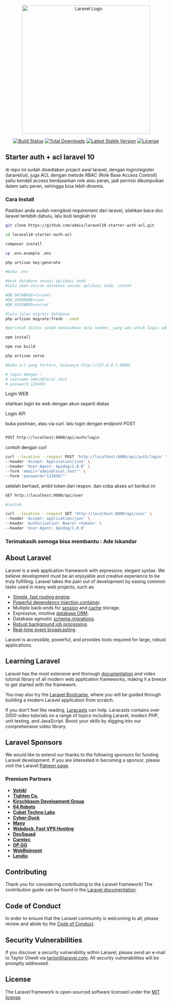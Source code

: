 <p align="center"><a href="https://laravel.com" target="_blank"><img src="https://raw.githubusercontent.com/laravel/art/master/logo-lockup/5%20SVG/2%20CMYK/1%20Full%20Color/laravel-logolockup-cmyk-red.svg" width="400" alt="Laravel Logo"></a></p>

<p align="center">
<a href="https://github.com/laravel/framework/actions"><img src="https://github.com/laravel/framework/workflows/tests/badge.svg" alt="Build Status"></a>
<a href="https://packagist.org/packages/laravel/framework"><img src="https://img.shields.io/packagist/dt/laravel/framework" alt="Total Downloads"></a>
<a href="https://packagist.org/packages/laravel/framework"><img src="https://img.shields.io/packagist/v/laravel/framework" alt="Latest Stable Version"></a>
<a href="https://packagist.org/packages/laravel/framework"><img src="https://img.shields.io/packagist/l/laravel/framework" alt="License"></a>
</p>


## Starter auth + acl laravel 10

di repo ini sudah disediakan project awal laravel, dengan login/register (laravel/ui), juga ACL dengan metode RBAC (Role Base Access Controll) yaitu kendali access berdasarkan role atau peran, jadi permisi dikumpulkan dalam satu peran, sehingga bisa lebih dinamis. 

### Cara Install 
<p> Pastikan anda sudah mengikuti requirement dari laravel, silahkan baca doc laravel terlebih dahulu, lalu ikuti langkah ini</p>

```bash
git clone https://github.com/adeis/laravel10-starter-auth-acl.git

cd laravel10-starter-auth-acl

composer install

cp .env.example .env

php artisan key:generate

#buka .env

#buat database sesuai aplikasi anda
#lalu ubah aturan database sesuai aplikasi anda, contoh

#DB_DATABASE=laravel
#DB_USERNAME=root
#DB_PASSWORD=secret

#lalu jalan migrasi database
php artisan migrate:fresh --seed

#perintah diatas sudah memasukkan data seeder, yang ada untuk login admin

npm install

npm run build

php artisan serve

#buka url yang tertera, biasanya http://127.0.0.1:8000/

# login dengan :
# username admin@local.test
# password 123456! 

```
<p> Login WEB </p>
silahkan login ke web dengan akun seperti diatas

<p> Login API </p>
buka postman, atau via curl. lalu login dengan endpoint POST

``` bash

POST http://localhost:8000/api/auth/login
```
contoh dengan curl
``` bash
curl --location --request POST 'http://localhost:8000/api/auth/login' \
--header 'Accept: Application/json' \
--header 'User-Agent: Apidog/1.0.0' \
--form 'email="admin@local.test"' \
--form 'password="123456!"'
```

setelah berhasil, ambil token dari respon. dan coba akses url berikut ini
``` bash
GET http://localhost:8000/api/user

#contoh

curl --location --request GET 'http://localhost:8000/api/user' \
--header 'Accept: application/json' \
--header 'Authorization: Bearer <token>' \
--header 'User-Agent: Apidog/1.0.0'
```
### Terimakasih semoga bisa membantu : Ade Iskandar



## About Laravel

Laravel is a web application framework with expressive, elegant syntax. We believe development must be an enjoyable and creative experience to be truly fulfilling. Laravel takes the pain out of development by easing common tasks used in many web projects, such as:

- [Simple, fast routing engine](https://laravel.com/docs/routing).
- [Powerful dependency injection container](https://laravel.com/docs/container).
- Multiple back-ends for [session](https://laravel.com/docs/session) and [cache](https://laravel.com/docs/cache) storage.
- Expressive, intuitive [database ORM](https://laravel.com/docs/eloquent).
- Database agnostic [schema migrations](https://laravel.com/docs/migrations).
- [Robust background job processing](https://laravel.com/docs/queues).
- [Real-time event broadcasting](https://laravel.com/docs/broadcasting).

Laravel is accessible, powerful, and provides tools required for large, robust applications.

## Learning Laravel

Laravel has the most extensive and thorough [documentation](https://laravel.com/docs) and video tutorial library of all modern web application frameworks, making it a breeze to get started with the framework.

You may also try the [Laravel Bootcamp](https://bootcamp.laravel.com), where you will be guided through building a modern Laravel application from scratch.

If you don't feel like reading, [Laracasts](https://laracasts.com) can help. Laracasts contains over 2000 video tutorials on a range of topics including Laravel, modern PHP, unit testing, and JavaScript. Boost your skills by digging into our comprehensive video library.

## Laravel Sponsors

We would like to extend our thanks to the following sponsors for funding Laravel development. If you are interested in becoming a sponsor, please visit the Laravel [Patreon page](https://patreon.com/taylorotwell).

### Premium Partners

- **[Vehikl](https://vehikl.com/)**
- **[Tighten Co.](https://tighten.co)**
- **[Kirschbaum Development Group](https://kirschbaumdevelopment.com)**
- **[64 Robots](https://64robots.com)**
- **[Cubet Techno Labs](https://cubettech.com)**
- **[Cyber-Duck](https://cyber-duck.co.uk)**
- **[Many](https://www.many.co.uk)**
- **[Webdock, Fast VPS Hosting](https://www.webdock.io/en)**
- **[DevSquad](https://devsquad.com)**
- **[Curotec](https://www.curotec.com/services/technologies/laravel/)**
- **[OP.GG](https://op.gg)**
- **[WebReinvent](https://webreinvent.com/?utm_source=laravel&utm_medium=github&utm_campaign=patreon-sponsors)**
- **[Lendio](https://lendio.com)**

## Contributing

Thank you for considering contributing to the Laravel framework! The contribution guide can be found in the [Laravel documentation](https://laravel.com/docs/contributions).

## Code of Conduct

In order to ensure that the Laravel community is welcoming to all, please review and abide by the [Code of Conduct](https://laravel.com/docs/contributions#code-of-conduct).

## Security Vulnerabilities

If you discover a security vulnerability within Laravel, please send an e-mail to Taylor Otwell via [taylor@laravel.com](mailto:taylor@laravel.com). All security vulnerabilities will be promptly addressed.

## License

The Laravel framework is open-sourced software licensed under the [MIT license](https://opensource.org/licenses/MIT).
